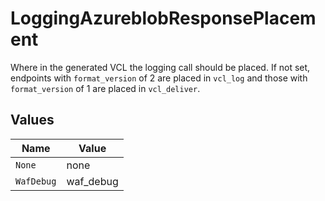# LoggingAzureblobResponsePlacement

Where in the generated VCL the logging call should be placed. If not set, endpoints with `format_version` of 2 are placed in `vcl_log` and those with `format_version` of 1 are placed in `vcl_deliver`.



## Values

| Name       | Value      |
| ---------- | ---------- |
| `None`     | none       |
| `WafDebug` | waf_debug  |